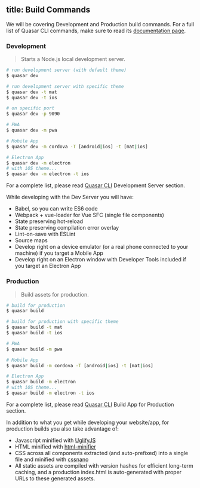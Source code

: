 title: Build Commands
---
We will be covering Development and Production build commands. For a full list of Quasar CLI commands, make sure to read its [documentation page](/guide/quasar-cli.html).

### Development
> Starts a Node.js local development server.

``` bash
# run development server (with default theme)
$ quasar dev

# run development server with specific theme
$ quasar dev -t mat
$ quasar dev -t ios

# on specific port
$ quasar dev -p 9090

# PWA
$ quasar dev -m pwa

# Mobile App
$ quasar dev -m cordova -T [android|ios] -t [mat|ios]

# Electron App
$ quasar dev -m electron
# with iOS theme...
$ quasar dev -m electron -t ios
```

For a complete list, please read [Quasar CLI](/guide/quasar-cli.html#dev-Development-Server) Development Server section.

While developing with the Dev Server you will have:
* Babel, so you can write ES6 code
* Webpack + vue-loader for Vue SFC (single file components)
* State preserving hot-reload
* State preserving compilation error overlay
* Lint-on-save with ESLint
* Source maps
* Develop right on a device emulator (or a real phone connected to your machine) if you target a Mobile App
* Develop right on an Electron window with Developer Tools included if you target an Electron App

### Production
> Build assets for production.

``` bash
# build for production
$ quasar build

# build for production with specific theme
$ quasar build -t mat
$ quasar build -t ios

# PWA
$ quasar build -m pwa

# Mobile App
$ quasar build -m cordova -T [android|ios] -t [mat|ios]

# Electron App
$ quasar build -m electron
# with iOS theme...
$ quasar build -m electron -t ios
```

For a complete list, please read [Quasar CLI](/guide/quasar-cli.html#build-clean-Build-App-for-Production) Build App for Production section.

In addition to what you get while developing your website/app, for production builds you also take advantage of:
* Javascript minified with [UglifyJS](https://github.com/mishoo/UglifyJS2)
* HTML minified with [html-minifier](https://github.com/kangax/html-minifier)
* CSS across all components extracted (and auto-prefixed) into a single file and minified with [cssnano](https://github.com/ben-eb/cssnano)
* All static assets are compiled with version hashes for efficient long-term caching, and a production index.html is auto-generated with proper URLs to these generated assets.

